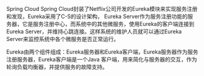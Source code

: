 Spring Cloud
    Spring Cloud封装了Netflix公司开发的Eureka模块来实现服务注册和发现，Eureka采用了C-S的设计架构，
Eureka Server作为服务注册功能的服务器，它是服务注册中心，而系统中的其他微服务，使用Eureka的客户端连接到
Eureka Server，并维持心跳连接。这样系统的维护人员就可以通过Eureka Server来监控系统中各个微服务是否正常运行。

  Eureka由两个组件组成：Eureka服务器和Eureka客户端，Eureka服务器作为服务注册服务器，Eureka客户端是一个Java
客户端，用来简化与服务器的交互，作为轮询负载均衡器，并提供服务的故障支持。





